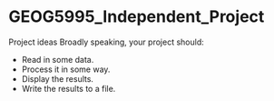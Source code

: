 # GEOG5995_Independent_Project
Project ideas Broadly speaking, your project should:  
- Read in some data. 
- Process it in some way. 
- Display the results. 
- Write the results to a file.
